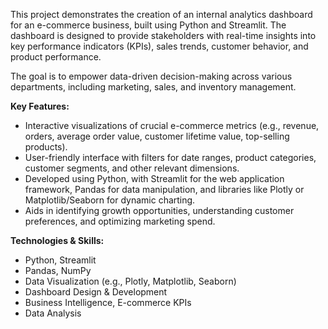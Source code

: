 This project demonstrates the creation of an internal analytics dashboard for an e-commerce business, built using Python and Streamlit. The dashboard is designed to provide stakeholders with real-time insights into key performance indicators (KPIs), sales trends, customer behavior, and product performance.

The goal is to empower data-driven decision-making across various departments, including marketing, sales, and inventory management.

**Key Features:**

* Interactive visualizations of crucial e-commerce metrics (e.g., revenue, orders, average order value, customer lifetime value, top-selling products).
* User-friendly interface with filters for date ranges, product categories, customer segments, and other relevant dimensions.
* Developed using Python, with Streamlit for the web application framework, Pandas for data manipulation, and libraries like Plotly or Matplotlib/Seaborn for dynamic charting.
* Aids in identifying growth opportunities, understanding customer preferences, and optimizing marketing spend.

**Technologies & Skills:**

* Python, Streamlit
* Pandas, NumPy
* Data Visualization (e.g., Plotly, Matplotlib, Seaborn)
* Dashboard Design & Development
* Business Intelligence, E-commerce KPIs
* Data Analysis
